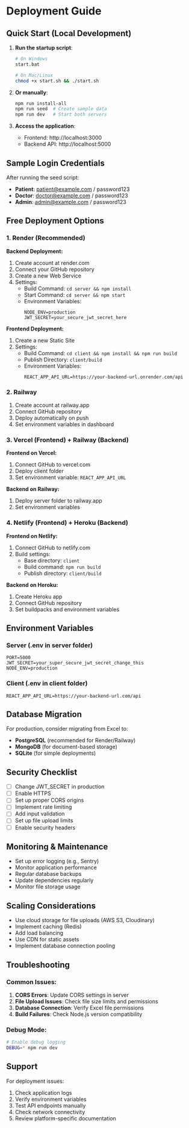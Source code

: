 # Deployment Guide

## Quick Start (Local Development)

1. **Run the startup script**:
   ```bash
   # On Windows
   start.bat
   
   # On Mac/Linux
   chmod +x start.sh && ./start.sh
   ```

2. **Or manually**:
   ```bash
   npm run install-all
   npm run seed  # Create sample data
   npm run dev   # Start both servers
   ```

3. **Access the application**:
   - Frontend: http://localhost:3000
   - Backend API: http://localhost:5000

## Sample Login Credentials

After running the seed script:
- **Patient**: patient@example.com / password123
- **Doctor**: doctor@example.com / password123  
- **Admin**: admin@example.com / password123

## Free Deployment Options

### 1. Render (Recommended)

**Backend Deployment:**
1. Create account at render.com
2. Connect your GitHub repository
3. Create a new Web Service
4. Settings:
   - Build Command: `cd server && npm install`
   - Start Command: `cd server && npm start`
   - Environment Variables:
     ```
     NODE_ENV=production
     JWT_SECRET=your_secure_jwt_secret_here
     ```

**Frontend Deployment:**
1. Create a new Static Site
2. Settings:
   - Build Command: `cd client && npm install && npm run build`
   - Publish Directory: `client/build`
   - Environment Variables:
     ```
     REACT_APP_API_URL=https://your-backend-url.onrender.com/api
     ```

### 2. Railway

1. Create account at railway.app
2. Connect GitHub repository
3. Deploy automatically on push
4. Set environment variables in dashboard

### 3. Vercel (Frontend) + Railway (Backend)

**Frontend on Vercel:**
1. Connect GitHub to vercel.com
2. Deploy client folder
3. Set environment variable: `REACT_APP_API_URL`

**Backend on Railway:**
1. Deploy server folder to railway.app
2. Set environment variables

### 4. Netlify (Frontend) + Heroku (Backend)

**Frontend on Netlify:**
1. Connect GitHub to netlify.com
2. Build settings:
   - Base directory: `client`
   - Build command: `npm run build`
   - Publish directory: `client/build`

**Backend on Heroku:**
1. Create Heroku app
2. Connect GitHub repository
3. Set buildpacks and environment variables

## Environment Variables

### Server (.env in server folder)
```env
PORT=5000
JWT_SECRET=your_super_secure_jwt_secret_change_this
NODE_ENV=production
```

### Client (.env in client folder)
```env
REACT_APP_API_URL=https://your-backend-url.com/api
```

## Database Migration

For production, consider migrating from Excel to:
- **PostgreSQL** (recommended for Render/Railway)
- **MongoDB** (for document-based storage)
- **SQLite** (for simple deployments)

## Security Checklist

- [ ] Change JWT_SECRET in production
- [ ] Enable HTTPS
- [ ] Set up proper CORS origins
- [ ] Implement rate limiting
- [ ] Add input validation
- [ ] Set up file upload limits
- [ ] Enable security headers

## Monitoring & Maintenance

- Set up error logging (e.g., Sentry)
- Monitor application performance
- Regular database backups
- Update dependencies regularly
- Monitor file storage usage

## Scaling Considerations

- Use cloud storage for file uploads (AWS S3, Cloudinary)
- Implement caching (Redis)
- Add load balancing
- Use CDN for static assets
- Implement database connection pooling

## Troubleshooting

### Common Issues:

1. **CORS Errors**: Update CORS settings in server
2. **File Upload Issues**: Check file size limits and permissions
3. **Database Connection**: Verify Excel file permissions
4. **Build Failures**: Check Node.js version compatibility

### Debug Mode:
```bash
# Enable debug logging
DEBUG=* npm run dev
```

## Support

For deployment issues:
1. Check application logs
2. Verify environment variables
3. Test API endpoints manually
4. Check network connectivity
5. Review platform-specific documentation